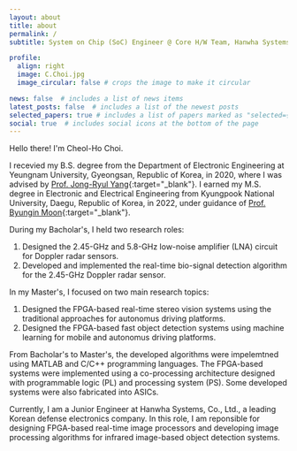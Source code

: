 ```yaml
---
layout: about
title: about
permalink: /
subtitle: System on Chip (SoC) Engineer @ Core H/W Team, Hanwha Systems Co., Ltd., Pangyo, Seongnam, Gyeonggi, Republic of Korea.

profile:
  align: right
  image: C.Choi.jpg
  image_circular: false # crops the image to make it circular

news: false  # includes a list of news items
latest_posts: false  # includes a list of the newest posts
selected_papers: true # includes a list of papers marked as "selected={true}"x
social: true  # includes social icons at the bottom of the page
---
```

Hello there! I'm Cheol-Ho Choi.

I recevied my B.S. degree from the Department of Electronic Engineering at Yeungnam University, Gyeongsan, Republic of Korea, in 2020, where I was advised by [Prof. Jong-Ryul Yang](https://net10226.wixsite.com/misl/professor){:target="_blank"}. I earned my M.S. degree in Electronic and Electrical Engineering from Kyungpook National University, Daegu, Republic of Korea, in 2022, under guidance of [Prof. Byungin Moon](https://soc.knu.ac.kr/docs/members/professor/){:target="_blank"}.

During my Bacholar's, I held two research roles:
  1. Designed the 2.45-GHz and 5.8-GHz low-noise amplifier (LNA) circuit for Doppler radar sensors.
  2. Developed and implemented the real-time bio-signal detection algorithm for the 2.45-GHz Doppler radar sensor.

In my Master's, I focused on two main research topics:
  1. Designed the FPGA-based real-time stereo vision systems using the traditional approaches for autonomus driving platforms.
  2. Designed the FPGA-based fast object detection systems using machine learning for mobile and autonomus driving platforms.

From Bacholar's to Master's, the developed algorithms were impelemtned using MATLAB and C/C++ programming languages. The FPGA-based systems were implemented using a co-processing architecture designed with programmable logic (PL) and processing system (PS). Some developed systems were also fabricated into ASICs.

Currently, I am a Junior Engineer at Hanwha Systems, Co., Ltd., a leading Korean defense electronics company. In this role, I am reponsible for designing FPGA-based real-time image processors and developing image processing algorithms for infrared image-based object detection systems.
